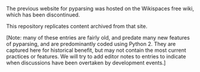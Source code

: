 The previous website for pyparsing was hosted on the Wikispaces free wiki, which has been discontinued.

This repository replicates content archived from that site.

[Note: many of these entries are fairly old, and predate many new features of pyparsing,
and are predominantly coded using Python 2.
They are captured here for historical benefit, but may not contain
the most current practices or features. We will try to add editor
notes to entries to indicate when discussions have been 
overtaken by development events.]
